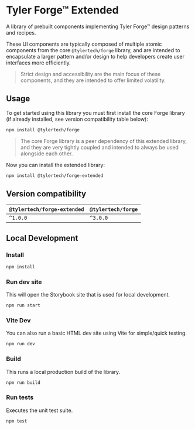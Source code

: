 # Tyler Forge™ Extended

A library of prebuilt components implementing Tyler Forge™ design patterns and recipes.

These UI components are typically composed of multiple atomic components from the core `@tylertech/forge`
library, and are intended to encapsulate a larger pattern and/or design to help developers create user
interfaces more efficiently.

> Strict design and accessibility are the main focus of these components, and they are intended to offer limited volatility.

## Usage

To get started using this library you must first install the core Forge library (if already installed, see version
compatibility table below):

```bash
npm install @tylertech/forge
```

> The core Forge library is a peer dependency of this extended library, and they are very tightly coupled and
> intended to always be used alongside each other.

Now you can install the extended library:

```bash
npm install @tylertech/forge-extended
```

## Version compatibility

| `@tylertech/forge-extended` | `@tylertech/forge` |
| --------------------------- | ------------------ |
| `^1.0.0`                    | `^3.0.0`           |

## Local Development

### Install

```bash
npm install
```

### Run dev site

This will open the Storybook site that is used for local development.

```bash
npm run start
```

### Vite Dev

You can also run a basic HTML dev site using Vite for simple/quick testing.

```bash
npm run dev
```

### Build

This runs a local production build of the library.

```bash
npm run build
```

### Run tests

Executes the unit test suite.

```bash
npm test
```
